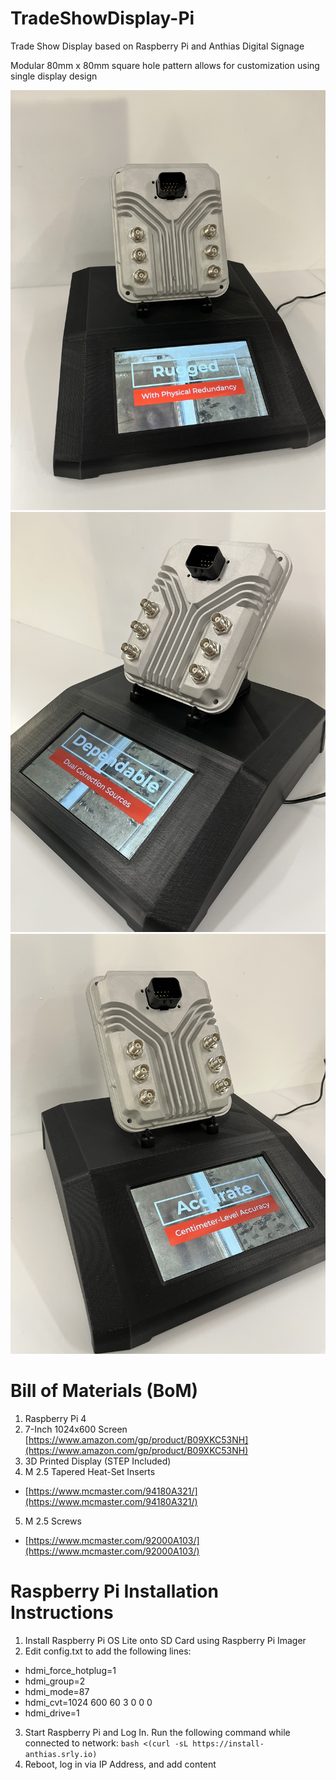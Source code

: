 # TradeShowDisplay-Pi
Trade Show Display based on Raspberry Pi and Anthias Digital Signage

Modular 80mm x 80mm square hole pattern allows for customization using single display design

![Display Example 1](images/Display1.jpeg)
![Display Example 2](images/Display2.jpeg)
![Display Example 3](images/Display3.jpeg)

# Bill of Materials (BoM)
1. Raspberry Pi 4
2. 7-Inch 1024x600 Screen [https://www.amazon.com/gp/product/B09XKC53NH](https://www.amazon.com/gp/product/B09XKC53NH)
3. 3D Printed Display (STEP Included)
4. M 2.5 Tapered Heat-Set Inserts
  * [https://www.mcmaster.com/94180A321/](https://www.mcmaster.com/94180A321/)
5. M 2.5 Screws
  * [https://www.mcmaster.com/92000A103/](https://www.mcmaster.com/92000A103/)

# Raspberry Pi Installation Instructions
1. Install Raspberry Pi OS Lite onto SD Card using Raspberry Pi Imager
2. Edit config.txt to add the following lines:
  * hdmi_force_hotplug=1
  * hdmi_group=2
  * hdmi_mode=87
  * hdmi_cvt=1024 600 60 3 0 0 0
  * hdmi_drive=1
3. Start Raspberry Pi and Log In. Run the following command while connected to network:
`bash <(curl -sL https://install-anthias.srly.io)`
4. Reboot, log in via IP Address, and add content